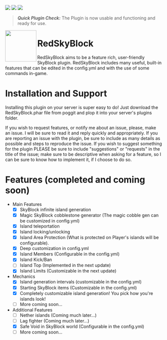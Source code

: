 [![](https://poggit.pmmp.io/shield.state/RedSkyBlock)](https://poggit.pmmp.io/p/RedSkyBlock)
[![](https://poggit.pmmp.io/shield.api/RedSkyBlock)](https://poggit.pmmp.io/p/RedSkyBlock)
[![](https://poggit.pmmp.io/shield.dl.total/RedSkyBlock)](https://poggit.pmmp.io/p/RedSkyBlock)

> __*Quick Plugin Check:*__ The Plugin is now usable and functioning and ready for use.

<img src="https://github.com/RedCraftGH/RedSkyBlock/blob/master/icon.png" width="100" height="100" align="left"></img>

# RedSkyBlock
RedSkyBlock aims to be a feature rich, user-friendly SkyBlock plugin. RedSkyBlock includes many useful, built-in features that can be edited in the config.yml and with the use of some commands in-game.

# Installation and Support
Installing this plugin on your server is super easy to do! Just download the RedSkyBlock.phar file from poggit and plop it into your server's plugins folder.

If you wish to request features, or notify me about an issue, please, make an issue. I will be sure to read it and reply quickly and appropriately. If you are reporting an issue with the plugin, be sure to include as many details as possible and steps to reproduce the issue. If you wish to suggest something for the plugin PLEASE be sure to include "suggestions" or "requests" in the title of the issue; make sure to be descriptive when asking for a feature, so I can be sure to know how to implement it, if I choose to do so.

# Features (completed and coming soon)
- Main Features
  - [x] SkyBlock infinite island generation
  - [x] Magic SkyBlock cobblestone generator (The magic cobble gen can be customized in config.yml)
  - [x] Island teleportation
  - [x] Island locking/unlocking
  - [x] Island Area Protection (What is protected on Player's islands will be configurable).
  - [x] Deep customization in config.yml
  - [x] Island Members (Configurable in the config.yml)
  - [x] Island Kick/Ban
  - [ ] Island Top (Implemented in the next update)
  - [x] Island Limits (Customizable in the next update)
- Mechanics
  - [x] Island generation intervals (customizable in the config.yml)
  - [x] Starting SkyBlock items (Customizable in the config.yml)
  - [x] Completely customizable island generation! You pick how you're islands look!
  - [ ] More coming soon...
- Additional Features
  - [ ] Nether islands (Coming much later...)
  - [ ] Lag fighter (Coming much later...)
  - [x] Safe Void in SkyBlock world (Configurable in the config.yml)
  - [ ] More coming soon...
